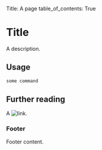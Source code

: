 Title: A page
table_of_contents: True

# Title

A description.

## Usage

``` bash
some command
```

## Further reading

A ![link](https://example.com).

### Footer

Footer content.
